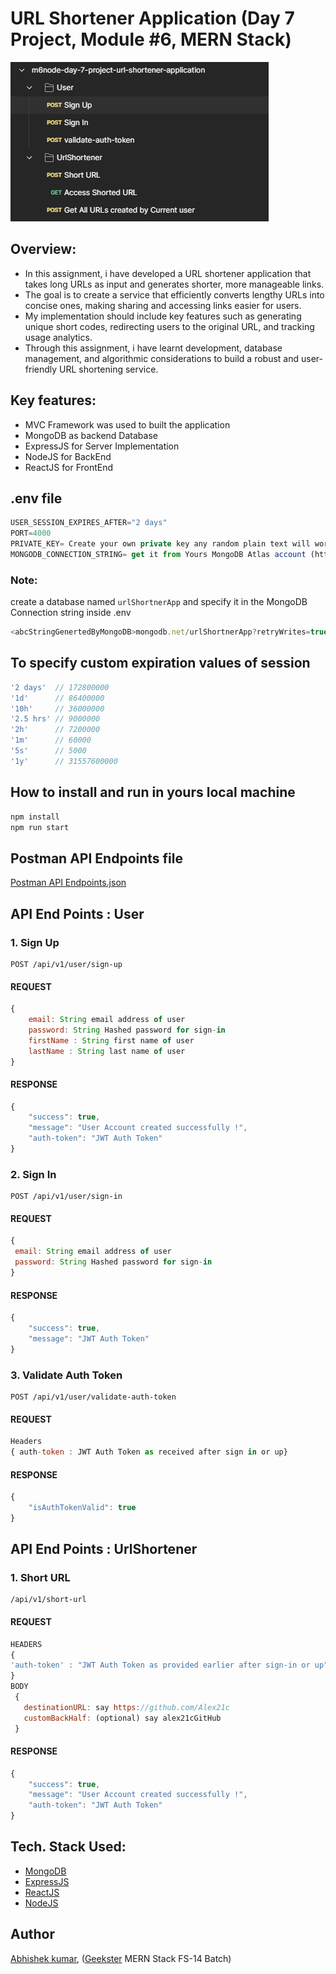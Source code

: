 # URL Shortener Application (Day 7 Project, Module #6, MERN Stack)
![](thumbnail.png)

## Overview:
+ In this assignment, i have developed a URL shortener application that takes long URLs as input and generates shorter, more manageable links.
+ The goal is to create a service that efficiently converts lengthy URLs into concise ones, making sharing and accessing links easier for users.
+ My implementation should include key features such as generating unique short codes, redirecting users to the original URL, and tracking usage analytics. 
+ Through this assignment, i have learnt development, database management, and algorithmic considerations to build a robust and user-friendly URL shortening service.

## Key features:
+ MVC Framework was used to built the application
+ MongoDB as backend Database 
+ ExpressJS for Server Implementation
+ NodeJS for BackEnd
+ ReactJS for FrontEnd

## .env file
```javascript
USER_SESSION_EXPIRES_AFTER="2 days"
PORT=4000
PRIVATE_KEY= Create your own private key any random plain text will work
MONGODB_CONNECTION_STRING= get it from Yours MongoDB Atlas account (https://cloud.mongodb.com/)
```
### Note: 
create a database named ```urlShortnerApp``` and specify it in the MongoDB Connection string inside .env 
```javascript
<abcStringGenertedByMongoDB>mongodb.net/urlShortnerApp?retryWrites=true<xyzStringGenertedByMongoDB>
```
## To specify custom expiration values of session
```javascript
'2 days'  // 172800000
'1d'      // 86400000
'10h'     // 36000000
'2.5 hrs' // 9000000
'2h'      // 7200000
'1m'      // 60000
'5s'      // 5000
'1y'      // 31557600000
```

## How to install and run in yours local machine
```bash
npm install
npm run start
```

## Postman API Endpoints file
[Postman API Endpoints.json](m6node-day-7-project-url-shortener-application.postman_collection.json)


## API End Points : User
### 1. Sign Up
```
POST /api/v1/user/sign-up
```
#### REQUEST
```javascript
{
	email: String email address of user
	password: String Hashed password for sign-in
	firstName : String first name of user
	lastName : String last name of user
}
```
#### RESPONSE
```javascript
{
    "success": true,
    "message": "User Account created successfully !",
    "auth-token": "JWT Auth Token"
}
```
### 2. Sign In
```
POST /api/v1/user/sign-in
```
#### REQUEST
```javascript
{
 email: String email address of user
 password: String Hashed password for sign-in
}
```
#### RESPONSE
```javascript
{
    "success": true,
    "message": "JWT Auth Token"
}

```
### 3. Validate Auth Token
```
POST /api/v1/user/validate-auth-token
```
#### REQUEST
```javascript
Headers
{ auth-token : JWT Auth Token as received after sign in or up}
```
#### RESPONSE
```javascript
{
    "isAuthTokenValid": true
}
```

## API End Points : UrlShortener
### 1. Short URL
```
/api/v1/short-url
```
#### REQUEST
```javascript
HEADERS
{
'auth-token' : "JWT Auth Token as provided earlier after sign-in or up"
}
BODY
 {
   destinationURL: say https://github.com/Alex21c
   customBackHalf: (optional) say alex21cGitHub
 }
```
#### RESPONSE
```javascript
{
    "success": true,
    "message": "User Account created successfully !",
    "auth-token": "JWT Auth Token"
}
```


## Tech. Stack Used:
+ [MongoDB](https://www.mongodb.com/) 
+ [ExpressJS](https://expressjs.com/) 
+ [ReactJS](https://react.dev/) 
+ [NodeJS](https://nodejs.org/en/) 

## Author
[Abhishek kumar](https://www.linkedin.com/in/alex21c/), ([Geekster](https://geekster.in/) MERN Stack FS-14 Batch)


